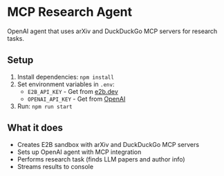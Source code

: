 # MCP Research Agent

OpenAI agent that uses arXiv and DuckDuckGo MCP servers for research tasks.

## Setup

1. Install dependencies: `npm install`
2. Set environment variables in `.env`:
   - `E2B_API_KEY` - Get from [e2b.dev](https://e2b.dev/docs/getting-started/api-key)
   - `OPENAI_API_KEY` - Get from [OpenAI](https://platform.openai.com/settings)
3. Run: `npm run start`

## What it does

- Creates E2B sandbox with arXiv and DuckDuckGo MCP servers
- Sets up OpenAI agent with MCP integration
- Performs research task (finds LLM papers and author info)
- Streams results to console